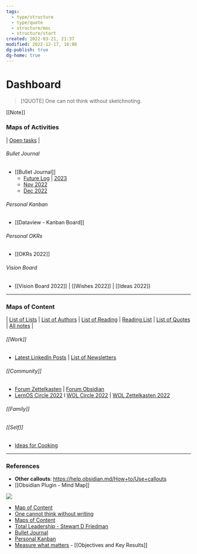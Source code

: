 ```yaml
---
tags:
  - type/structure
  - type/quote
  - structure/moc
  - structure/start
created: 2022-03-21, 21:37
modified: 2022-12-17, 16:06
dg-publish: true
dg-home: true
---
```

# Dashboard
<!-- The main structure of my content -->
<!--  Start with motivational quote -->

> [!QUOTE] 
> One can not think without sketchnoting.
> 

[[Note]]
### Maps of Activities

| [Open tasks](Dataview%20-%20tasks%20open.md) |

###### Bullet Journal
- [[Bullet Journal]]
	- [Future Log](Future%20Log.md) | [2023](2023.md)
	- [Nov 2022](Nov%202022.md)
	- [Dec 2022](Dec%202022.md)

###### Personal Kanban
- [[Dataview - Kanban Board]]

###### Personal OKRs
- [[OKRs 2022]]

###### Vision Board
- [[Vision Board 2022]] | [[Wishes 2022]] | [[Ideas 2022]]

___

### Maps of Content

| [List of Lists](List%20of%20Lists.md) | [List of Authors](List%20of%20Authors.md) | [List of Reading](List%20of%20Reading.md) | [Reading List](Reading%20List.md) | [List of Quotes](List%20of%20Quotes.md) | [All notes](Dataview%20-%20all%20notes.md) |

###### [[Work]]
<!--  Insert MoCs I’m working on -->
- [Latest LinkedIn Posts](Latest%20LinkedIn%20Posts.md) |  [List of Newsletters](List%20of%20Newsletters.md)

###### [[Community]]
- [Forum Zettelkasten](https://forum.zettelkasten.de/) | [Forum Obsidian](https://forum.obsidian.md/)
- [LernOS Circle 2022](LernOS%20Circle%202022.md) l [WOL Circle 2022](WOL%20Circle%202022.md) | [WOL Zettelkasten 2022](WOL%20Zettelkasten%202022.md)

###### [[Family]]

###### [[Self]]
- [Ideas for Cooking](Ideas%20for%20Cooking.md)


___

### References
- **Other callouts**: https://help.obsidian.md/How+to/Use+callouts
- [[Obsidian Plugin - Mind Map]]

![](Start%20here.png)

- [Map of Content](Map%20of%20Content.md)
- [One cannot think without writing](One%20cannot%20think%20without%20writing.md)
- [Maps of Content](Maps%20of%20Content.md)
- [Total Leadership - Stewart D Friedman](Total%20Leadership%20-%20Stewart%20D%20Friedman.md)
- [Bullet Journal](Bullet%20Journal.md)
- [Personal Kanban](Personal%20Kanban.md)
- [Measure what matters](Measure%20what%20matters.md) - [[Objectives and Key Results]]
